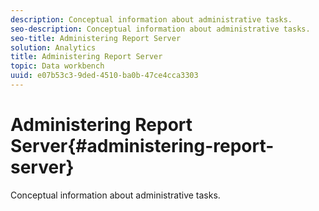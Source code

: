 ```yaml
---
description: Conceptual information about administrative tasks.
seo-description: Conceptual information about administrative tasks.
seo-title: Administering Report Server
solution: Analytics
title: Administering Report Server
topic: Data workbench
uuid: e07b53c3-9ded-4510-ba0b-47ce4cca3303
---
```


# Administering Report Server{#administering-report-server}

Conceptual information about administrative tasks.

